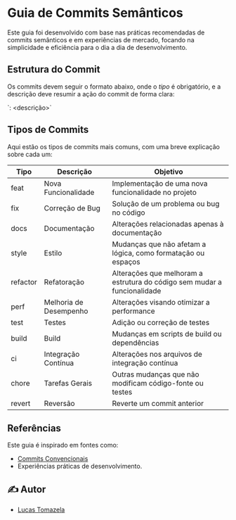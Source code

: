 # Guia de Commits Semânticos

Este guia foi desenvolvido com base nas práticas recomendadas de commits semânticos e em experiências de mercado, focando na simplicidade e eficiência para o dia a dia de desenvolvimento.

## Estrutura do Commit
Os commits devem seguir o formato abaixo, onde o _tipo_ é obrigatório, e a descrição deve resumir a ação do commit de forma clara:

\`<tipo>: <descrição>\`


## Tipos de Commits
Aqui estão os tipos de commits mais comuns, com uma breve explicação sobre cada um:

| Tipo      | Descrição                          | Objetivo                                                |
|-----------|------------------------------------|---------------------------------------------------------|
| feat      | Nova Funcionalidade                | Implementação de uma nova funcionalidade no projeto      |
| fix       | Correção de Bug                    | Solução de um problema ou bug no código                 |
| docs      | Documentação                       | Alterações relacionadas apenas à documentação           |
| style     | Estilo                             | Mudanças que não afetam a lógica, como formatação ou espaços |
| refactor  | Refatoração                        | Alterações que melhoram a estrutura do código sem mudar a funcionalidade |
| perf      | Melhoria de Desempenho             | Alterações visando otimizar a performance               |
| test      | Testes                             | Adição ou correção de testes                            |
| build     | Build                              | Mudanças em scripts de build ou dependências            |
| ci        | Integração Contínua                | Alterações nos arquivos de integração contínua           |
| chore     | Tarefas Gerais                     | Outras mudanças que não modificam código-fonte ou testes |
| revert    | Reversão                           | Reverte um commit anterior                              |

## Referências
Este guia é inspirado em fontes como:
- [Commits Convencionais](https://www.conventionalcommits.org/pt-br/v1.0.0/)
- Experiências práticas de desenvolvimento.

## ✍️ Autor

* [Lucas Tomazela](https://github.com/LucasFTomazela)
